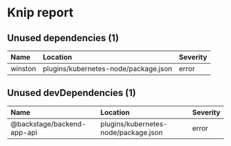 # Knip report

## Unused dependencies (1)

| Name    | Location     | Severity |
| :------ | :----------- | :------- |
| winston | plugins/kubernetes-node/package.json | error    |

## Unused devDependencies (1)

| Name                       | Location     | Severity |
| :------------------------- | :----------- | :------- |
| @backstage/backend-app-api | plugins/kubernetes-node/package.json | error    |


